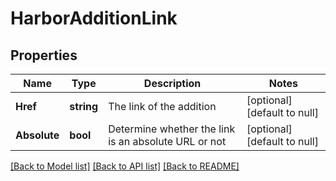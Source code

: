 # HarborAdditionLink

## Properties
Name | Type | Description | Notes
------------ | ------------- | ------------- | -------------
**Href** | **string** | The link of the addition | [optional] [default to null]
**Absolute** | **bool** | Determine whether the link is an absolute URL or not | [optional] [default to null]

[[Back to Model list]](../README.md#documentation-for-models) [[Back to API list]](../README.md#documentation-for-api-endpoints) [[Back to README]](../README.md)

